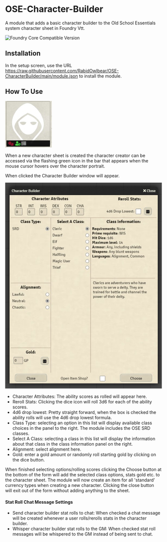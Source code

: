 # OSE-Character-Builder


A module that adds a basic character builder to the Old School Essentials system character sheet in Foundry Vtt.

![Foundry Core Compatible Version](https://img.shields.io/badge/dynamic/json.svg?url=https%3A%2F%2Fraw.githubusercontent.com%2FRabidOwlbear%2FOSE-CharacterBuilder%2Fmain%2Fmodule.json&label=Foundry%20Version&query=$.compatibleCoreVersion&colorB=orange)

## Installation

In the setup screen, use the URL https://raw.githubusercontent.com/RabidOwlbear/OSE-CharacterBuilder/main/module.json to install the module.

## How To Use
![icon](./assets/img/charBuilderIcon.jpg)

When a new character sheet is created the character creator can be accessed via the flashing green icon in the bar that appears when the mouse cursor hovers over the character portrait.

When clicked the Character Builder window will appear.


![charBuilder](./assets/img/charBuilder.jpg)

- Character Attributes: The ability scores as rolled will appear here.
- Reroll Stats: Clicking the dice icon will roll 3d6 for each of the ability scores.
- 4d6 drop lowest: Pretty straight forward, when the box is checked the ability rolls will use the 4d6 drop lowest formula.
- Class Type: selecting an option in this list will display available class choices in the panel to the right. The module includes the OSE SRD classes.
- Select A Class: selecting a class in this list will display the information about that class in the class information panel on the right.
- Alignment: select alignment here.
- Gold: enter a gold amount or randomly roll starting gold by clicking on the dice button.

When finished selecting options/rolling scores clicking the Choose button at the bottom of the form will add the selected class options, stats gold etc. to the character sheet.
The module will now create an item for all 'standard' currency types when creating a new character.
Clicking the close button will exit out of the form without adding anything to the sheet.

#### Stat Roll Chat Message Settings
- Send character builder stat rolls to chat: When checked a chat message will be created whenever a user rolls/rerolls stats in the character builder.
- Whisper character builder stat rolls to the GM: When checked stat roll messages will be whispered to the GM instead of being sent to chat.
